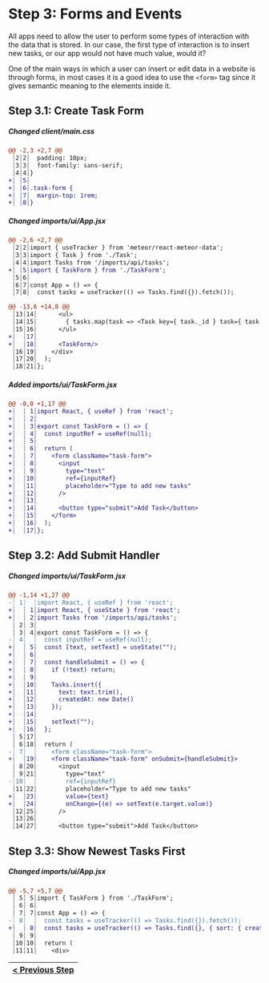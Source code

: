 # Step 3: Forms and Events

[//]: # (head-end)


All apps need to allow the user to perform some types of interaction with the data that is stored. In our case, the first type of interaction is to insert new tasks, or our app would not have much value, would it?

One of the main ways in which a user can insert or edit data in a website is through forms, in most cases it is a good idea to use the `<form>` tag since it gives semantic meaning to the elements inside it.

## Step 3.1: Create Task Form

[{]: <helper> (diffStep 3.1 noTitle=true)

##### Changed client&#x2F;main.css
```diff
@@ -2,3 +2,7 @@
 ┊2┊2┊  padding: 10px;
 ┊3┊3┊  font-family: sans-serif;
 ┊4┊4┊}
+┊ ┊5┊
+┊ ┊6┊.task-form {
+┊ ┊7┊  margin-top: 1rem;
+┊ ┊8┊}
```

##### Changed imports&#x2F;ui&#x2F;App.jsx
```diff
@@ -2,6 +2,7 @@
 ┊2┊2┊import { useTracker } from 'meteor/react-meteor-data';
 ┊3┊3┊import { Task } from './Task';
 ┊4┊4┊import Tasks from '/imports/api/tasks';
+┊ ┊5┊import { TaskForm } from './TaskForm';
 ┊5┊6┊
 ┊6┊7┊const App = () => {
 ┊7┊8┊  const tasks = useTracker(() => Tasks.find({}).fetch());
```
```diff
@@ -13,6 +14,8 @@
 ┊13┊14┊      <ul>
 ┊14┊15┊        { tasks.map(task => <Task key={ task._id } task={ task }/>) }
 ┊15┊16┊      </ul>
+┊  ┊17┊
+┊  ┊18┊      <TaskForm/>
 ┊16┊19┊    </div>
 ┊17┊20┊  );
 ┊18┊21┊};
```

##### Added imports&#x2F;ui&#x2F;TaskForm.jsx
```diff
@@ -0,0 +1,17 @@
+┊  ┊ 1┊import React, { useRef } from 'react';
+┊  ┊ 2┊
+┊  ┊ 3┊export const TaskForm = () => {
+┊  ┊ 4┊  const inputRef = useRef(null);
+┊  ┊ 5┊
+┊  ┊ 6┊  return (
+┊  ┊ 7┊    <form className="task-form">
+┊  ┊ 8┊      <input
+┊  ┊ 9┊        type="text"
+┊  ┊10┊        ref={inputRef}
+┊  ┊11┊        placeholder="Type to add new tasks"
+┊  ┊12┊      />
+┊  ┊13┊
+┊  ┊14┊      <button type="submit">Add Task</button>
+┊  ┊15┊    </form>
+┊  ┊16┊  );
+┊  ┊17┊};
```

[}]: #

## Step 3.2: Add Submit Handler

[{]: <helper> (diffStep 3.2 noTitle=true)

##### Changed imports&#x2F;ui&#x2F;TaskForm.jsx
```diff
@@ -1,14 +1,27 @@
-┊ 1┊  ┊import React, { useRef } from 'react';
+┊  ┊ 1┊import React, { useState } from 'react';
+┊  ┊ 2┊import Tasks from '/imports/api/tasks';
 ┊ 2┊ 3┊
 ┊ 3┊ 4┊export const TaskForm = () => {
-┊ 4┊  ┊  const inputRef = useRef(null);
+┊  ┊ 5┊  const [text, setText] = useState("");
+┊  ┊ 6┊
+┊  ┊ 7┊  const handleSubmit = () => {
+┊  ┊ 8┊    if (!text) return;
+┊  ┊ 9┊
+┊  ┊10┊    Tasks.insert({
+┊  ┊11┊      text: text.trim(),
+┊  ┊12┊      createdAt: new Date()
+┊  ┊13┊    });
+┊  ┊14┊
+┊  ┊15┊    setText("");
+┊  ┊16┊  };
 ┊ 5┊17┊
 ┊ 6┊18┊  return (
-┊ 7┊  ┊    <form className="task-form">
+┊  ┊19┊    <form className="task-form" onSubmit={handleSubmit}>
 ┊ 8┊20┊      <input
 ┊ 9┊21┊        type="text"
-┊10┊  ┊        ref={inputRef}
 ┊11┊22┊        placeholder="Type to add new tasks"
+┊  ┊23┊        value={text}
+┊  ┊24┊        onChange={(e) => setText(e.target.value)}
 ┊12┊25┊      />
 ┊13┊26┊
 ┊14┊27┊      <button type="submit">Add Task</button>
```

[}]: #

## Step 3.3: Show Newest Tasks First

[{]: <helper> (diffStep 3.3 noTitle=true)

##### Changed imports&#x2F;ui&#x2F;App.jsx
```diff
@@ -5,7 +5,7 @@
 ┊ 5┊ 5┊import { TaskForm } from './TaskForm';
 ┊ 6┊ 6┊
 ┊ 7┊ 7┊const App = () => {
-┊ 8┊  ┊  const tasks = useTracker(() => Tasks.find({}).fetch());
+┊  ┊ 8┊  const tasks = useTracker(() => Tasks.find({}, { sort: { createdAt: -1 } }).fetch());
 ┊ 9┊ 9┊
 ┊10┊10┊  return (
 ┊11┊11┊    <div>
```

[}]: #


[//]: # (foot-start)

[{]: <helper> (navStep)

| [< Previous Step](step2.md) |
|:----------------------|

[}]: #
